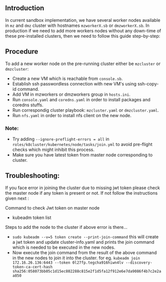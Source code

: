 ## Introduction

In current sandbox implementation, we have several worker nodes available in ```mz``` and ```dmz``` cluster with hostnames ```mzworkerX.sb``` or ```dmzworkerX.sb```. In production if we need to add more workers nodes without any down-time of these pre-installed clusters, then we need to follow this guide step-by-step: 
## Procedure

To add a new worker node on the pre-running cluster either be ```mzcluster``` or ```dmzcluster```:
- Create a new VM which is reachable from ```console.sb```.
- Establish ssh passwordless connection with new VM's using ssh-copy-id command. 
- Add VM in mzworkers or dmzworkers group in ```hosts.ini```.
- Run ```console.yaml``` and ```coredns.yaml``` in order to install packages and coredns stuffs.
- Run correspondig cluster playbook: ```mzcluster.yaml``` or ```dmzcluster.yaml```.
- Run ```nfs.yaml``` in order to install nfs client on the new node.

### Note:
- Try adding ```--ignore-preflight-errors = all``` in ```roles/k8cluster/kubernetes/node/tasks/join.yml``` to avoid pre-flight checks which might inhibit this process.
- Make sure you have latest token from master node corresponding to cluster.


## Troubleshooting:

If you face error in joining the cluster due to missing jwt token please check the master node if any token is present or not. If not follow the instructions given next :

Command to check Jwt token on master node
- kubeadm token list

Steps to add the node to the cluster if above error is there...
- ```sudo kubeadm --v=5 token create --print-join-command``` this will create a jwt token and update cluster-info.yaml and prints the join command which is needed to be executed in the new nodes.
- Now execute the join command from the result of the above command in the new nodes to join it into the cluster. for eg. ```kubeadm join 172.16.26.136:6443 --token 0l27fp.tegcha916hiwn4lv --discovery-token-ca-cert-hash sha256:058073bb05c1d15ec802288c815e2f1d5fa12f912e6e7da9086f4b7c2e2aa850```
